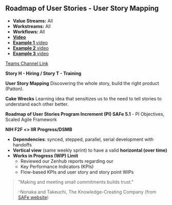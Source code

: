 ## Roadmap of User Stories - User Story Mapping

- **Value Streams:** All
- **Workstreams:** All
- **Workflows:** All
- [**Video**](https://dvagov.sharepoint.com/sites/teampsd_vha/_layouts/15/stream.aspx?id=%2Fsites%2Fteampsd%5Fvha%2FShared%20Documents%2Fmsd365%5Fworkgroup%2FRecordings%2Ff2f%5F2023%5Froadmap%5Fdynamics%5F365%5Fcrm%2D20230207%5F103645%2DMeeting%20Recording%2Emp4&referrer=Teams%2ETEAMS%2DWEB&referrerScenario=teams%2Dchiclet)
- [**Example 1** video](https://dvagov.sharepoint.com/sites/teampsd_vha/Shared%20Documents/msd365_workgroup/Recordings/f2f_2023_roadmap_dynamics_365_crm-20230207_103645-Meeting%20Recording.mp4?web=1&isSPOFile=1)
- [**Example 2** video](https://dvagov.sharepoint.com/sites/teampsd_vha/Shared%20Documents/all_teampsd/Recordings/TeamPSD%20Team%20Time-20230214_131344-Meeting%20Recording.mp4?web=1&xsdata=MDV8MDF8fDdmOGJlMDQ4MzhkYjQwZGRjOTYyMDhkYjBlZGQ1Yjk0fGU5NWYxYjIzYWJhZjQ1ZWU4MjFkYjdhYjI1MWFiM2JmfDB8MHw2MzgxMjAxMTYwOTAwOTU5NzB8VW5rbm93bnxWR1ZoYlhOVFpXTjFjbWwwZVZObGNuWnBZMlY4ZXlKV0lqb2lNQzR3TGpBd01EQWlMQ0pRSWpvaVYybHVNeklpTENKQlRpSTZJazkwYUdWeUlpd2lWMVFpT2pFeGZRPT18MXxNVFkzTmpReE5EZ3dOemt3TURzeE5qYzFOems1TVRZMk1EUXdPekU1T21ReE5URXpNMlppWm1JMFpEUmpNMkU0WXpneE56QXhNamt5WWpFNE9UQmtRSFJvY21WaFpDNXphM2x3WlE9PXwwMzdlMGZmZDNmZDE0YTY5Yzk2MjA4ZGIwZWRkNWI5NHw5MDlkOGM4NTViNmY0YzQwYjFhMTA0OWI5OWFhZTFjMA%3D%3D&sdata=L2pFVDNlM1ozU2NnMEpWQkJlVFl3YlF0cFZpMUNnTk04UWV2MTBudVhNOD0%3D)
- [**Example 3** video](https://dvagov.sharepoint.com/sites/teampsd_vha/_layouts/15/stream.aspx?id=%2Fsites%2Fteampsd%5Fvha%2FShared%20Documents%2Ftraining%5Fworkgroup%2FRecordings%2F2023%5Froadmap%5Fuser%5Fstory%5Fmapping%5Fstory%5Fa%5Fstory%5Fj%2D20230214%5F144227%2DMeeting%20Recording%2Emp4)

[Teams Channel Link](https://teams.microsoft.com/l/message/19:d15133fbfb4d4c3a8c81701292b1890d@thread.skype/1675799166040?tenantId=e95f1b23-abaf-45ee-821d-b7ab251ab3bf&groupId=1db500d5-0d01-4254-af42-ad3f78bafacd&parentMessageId=1675799166040&teamName=teampsd_vha&channelName=training_workflow&createdTime=1675799166040&allowXTenantAccess=false)

**Story H - Hiring / Story T - Training**

**User Story Mapping**
Discovering the whole story, build the right product (Patton). 

**Cake Wrecks**
Learning idea that sensitizes us to the need to tell stories to understand each other better.

**Roadmap of User Stories Program Increment (PI) SAFe 5.1** - PI Objectives, Scaled Agile Framework

**NIH F2F <> IIR Progress/DSMB**
- **Dependencies**: synced, stepped, parallel, serial development with handoffs
- **Vertical view** (same weekly sprint) to have a valid **horizontal (over time)**
- **Works in Progress (WIP) Limit**
  - Reviewed our Zenhub reports regarding our
  - Key Performance Indicators (KPIs)
  - Flow-based KPIs and user story and story point WIPs
 
>"Making and meeting small commitments builds trust."
>
>-Nonaka and Takeuchi, The Knowledge-Creating Company (from [SAFe website](https://scaledagileframework.com/pi-objectives/))
